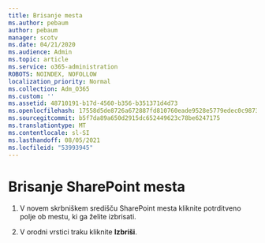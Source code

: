 ```yaml
---
title: Brisanje mesta
ms.author: pebaum
author: pebaum
manager: scotv
ms.date: 04/21/2020
ms.audience: Admin
ms.topic: article
ms.service: o365-administration
ROBOTS: NOINDEX, NOFOLLOW
localization_priority: Normal
ms.collection: Adm_O365
ms.custom: ''
ms.assetid: 48710191-b17d-4560-b356-b351371d4d73
ms.openlocfilehash: 17558d5de8726a672887fd810760eade9528e5779edec0c98735df17d1e5ccc3
ms.sourcegitcommit: b5f7da89a650d2915dc652449623c78be6247175
ms.translationtype: MT
ms.contentlocale: sl-SI
ms.lasthandoff: 08/05/2021
ms.locfileid: "53993945"
---
```

# <a name="delete-a-sharepoint-site"></a>Brisanje SharePoint mesta

1. V novem skrbniškem središču SharePoint mesta kliknite potrditveno polje ob mestu, ki ga želite izbrisati.
    
2. V orodni vrstici traku kliknite **Izbriši**.
    

